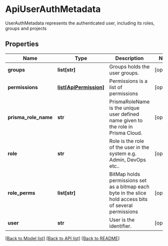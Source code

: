 # ApiUserAuthMetadata

UserAuthMetadata represents the authenticated user, including its roles, groups and projects

## Properties
Name | Type | Description | Notes
------------ | ------------- | ------------- | -------------
**groups** | **list[str]** | Groups holds the user groups.  | [optional] 
**permissions** | [**list[ApiPermission]**](ApiPermission.md) | Permissions is a list of permissions | [optional] 
**prisma_role_name** | **str** | PrismaRoleName is the unique user defined name given to the role in Prisma Cloud.  | [optional] 
**role** | **str** | Role is the role of the user in the system e.g. Admin, DevOps etc..  | [optional] 
**role_perms** | **list[str]** | BitMap holds permissions set as a bitmap each byte in the slice hold access bits of several permissions | [optional] 
**user** | **str** | User is the identifier.  | [optional] 

[[Back to Model list]](../README.md#documentation-for-models) [[Back to API list]](../README.md#documentation-for-api-endpoints) [[Back to README]](../README.md)



